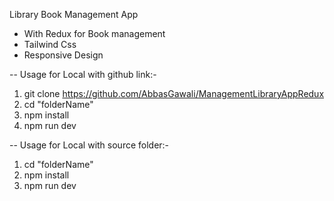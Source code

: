 Library Book Management App

* With Redux for Book management
* Tailwind Css
* Responsive Design

-- Usage for Local with github link:- 

1. git clone https://github.com/AbbasGawali/ManagementLibraryAppRedux
2. cd "folderName"
3. npm install
4. npm run dev



-- Usage for Local with source folder:- 

1. cd "folderName"
2. npm install
3. npm run dev


